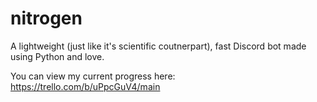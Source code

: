 # nitrogen
A lightweight (just like it's scientific coutnerpart), fast Discord bot made using Python and love.

You can view my current progress here: https://trello.com/b/uPpcGuV4/main
